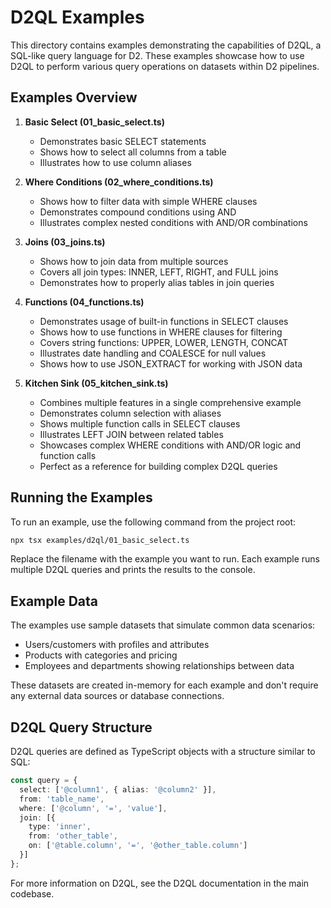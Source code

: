 # D2QL Examples

This directory contains examples demonstrating the capabilities of D2QL, a SQL-like query language for D2. These examples showcase how to use D2QL to perform various query operations on datasets within D2 pipelines.

## Examples Overview

1. **Basic Select (01_basic_select.ts)**
   - Demonstrates basic SELECT statements
   - Shows how to select all columns from a table
   - Illustrates how to use column aliases

2. **Where Conditions (02_where_conditions.ts)**
   - Shows how to filter data with simple WHERE clauses
   - Demonstrates compound conditions using AND
   - Illustrates complex nested conditions with AND/OR combinations

3. **Joins (03_joins.ts)**
   - Shows how to join data from multiple sources
   - Covers all join types: INNER, LEFT, RIGHT, and FULL joins
   - Demonstrates how to properly alias tables in join queries

4. **Functions (04_functions.ts)**
   - Demonstrates usage of built-in functions in SELECT clauses
   - Shows how to use functions in WHERE clauses for filtering
   - Covers string functions: UPPER, LOWER, LENGTH, CONCAT
   - Illustrates date handling and COALESCE for null values
   - Shows how to use JSON_EXTRACT for working with JSON data

5. **Kitchen Sink (05_kitchen_sink.ts)**
   - Combines multiple features in a single comprehensive example
   - Demonstrates column selection with aliases
   - Shows multiple function calls in SELECT clauses
   - Illustrates LEFT JOIN between related tables
   - Showcases complex WHERE conditions with AND/OR logic and function calls
   - Perfect as a reference for building complex D2QL queries

## Running the Examples

To run an example, use the following command from the project root:

```bash
npx tsx examples/d2ql/01_basic_select.ts
```

Replace the filename with the example you want to run. Each example runs multiple D2QL queries and prints the results to the console.

## Example Data

The examples use sample datasets that simulate common data scenarios:

- Users/customers with profiles and attributes
- Products with categories and pricing
- Employees and departments showing relationships between data

These datasets are created in-memory for each example and don't require any external data sources or database connections.

## D2QL Query Structure

D2QL queries are defined as TypeScript objects with a structure similar to SQL:

```typescript
const query = {
  select: ['@column1', { alias: '@column2' }],
  from: 'table_name',
  where: ['@column', '=', 'value'],
  join: [{
    type: 'inner',
    from: 'other_table',
    on: ['@table.column', '=', '@other_table.column']
  }]
};
```

For more information on D2QL, see the D2QL documentation in the main codebase. 